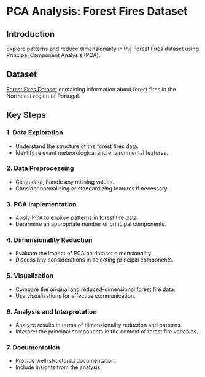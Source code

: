 # PCA Analysis: Forest Fires Dataset

## Introduction
Explore patterns and reduce dimensionality in the Forest Fires dataset using Principal Component Analysis (PCA).

## Dataset
[Forest Fires Dataset](https://archive.ics.uci.edu/ml/datasets/Forest+Fires) containing information about forest fires in the Northeast region of Portugal.

## Key Steps

### 1. Data Exploration
- Understand the structure of the forest fires data.
- Identify relevant meteorological and environmental features.

### 2. Data Preprocessing
- Clean data, handle any missing values.
- Consider normalizing or standardizing features if necessary.

### 3. PCA Implementation
- Apply PCA to explore patterns in forest fire data.
- Determine an appropriate number of principal components.

### 4. Dimensionality Reduction
- Evaluate the impact of PCA on dataset dimensionality.
- Discuss any considerations in selecting principal components.

### 5. Visualization
- Compare the original and reduced-dimensional forest fire data.
- Use visualizations for effective communication.

### 6. Analysis and Interpretation
- Analyze results in terms of dimensionality reduction and patterns.
- Interpret the principal components in the context of forest fire variables.

### 7. Documentation
- Provide well-structured documentation.
- Include insights from the analysis.

